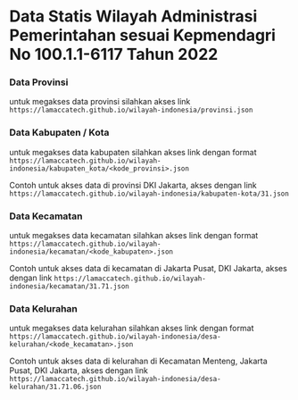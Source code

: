 # Data Statis Wilayah Administrasi Pemerintahan sesuai Kepmendagri No 100.1.1-6117 Tahun 2022

### Data Provinsi
untuk megakses data provinsi silahkan akses link `https://lamaccatech.github.io/wilayah-indonesia/provinsi.json`

### Data Kabupaten / Kota
untuk megakses data kabupaten silahkan akses link dengan format `https://lamaccatech.github.io/wilayah-indonesia/kabupaten_kota/<kode_provinsi>.json`

Contoh untuk akses data di provinsi DKI Jakarta, akses dengan link `https://lamaccatech.github.io/wilayah-indonesia/kabupaten-kota/31.json`

### Data Kecamatan
untuk megakses data kecamatan silahkan akses link dengan format `https://lamaccatech.github.io/wilayah-indonesia/kecamatan/<kode_kabupaten>.json`

Contoh untuk akses data di kecamatan di Jakarta Pusat, DKI Jakarta, akses dengan link `https://lamaccatech.github.io/wilayah-indonesia/kecamatan/31.71.json`

### Data Kelurahan
untuk megakses data kelurahan silahkan akses link dengan format `https://lamaccatech.github.io/wilayah-indonesia/desa-kelurahan/<kode_kecamatan>.json`

Contoh untuk akses data di kelurahan di Kecamatan Menteng, Jakarta Pusat, DKI Jakarta, akses dengan link `https://lamaccatech.github.io/wilayah-indonesia/desa-kelurahan/31.71.06.json`
